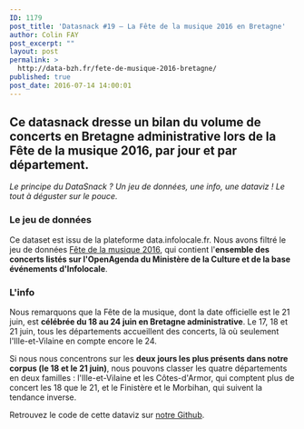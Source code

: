 ```yaml
---
ID: 1179
post_title: 'Datasnack #19 — La Fête de la musique 2016 en Bretagne'
author: Colin FAY
post_excerpt: ""
layout: post
permalink: >
  http://data-bzh.fr/fete-de-musique-2016-bretagne/
published: true
post_date: 2016-07-14 14:00:01
---
```

<h2>Ce datasnack dresse un bilan du volume de concerts en Bretagne administrative lors de la Fête de la musique 2016, par jour et par département.
<!--more--></h2>
<em>Le principe du DataSnack ? Un jeu de données, une info, une dataviz ! Le tout à déguster sur le pouce.
</em>
<h3>Le jeu de données</h3>
Ce dataset est issu de la plateforme data.infolocale.fr. Nous avons filtré le jeu de données <a href="http://datainfolocale.opendatasoft.com/explore/dataset/fetemusique2016_/information/?disjunctive.ville" target="_blank">Fête de la musique 2016</a>, qui contient l'<strong>ensemble des concerts listés sur l'OpenAgenda du Ministère de la Culture et de la base événements d'Infolocale</strong>.
<h3>L'info</h3>
Nous remarquons que la Fête de la musique, dont la date officielle est le 21 juin, est <strong>célébrée du 18 au 24 juin en Bretagne administrative</strong>. Le 17, 18 et 21 juin, tous les départements accueillent des concerts, là où seulement l'Ille-et-Vilaine en compte encore le 24.

Si nous nous concentrons sur les <strong>deux jours les plus présents dans notre corpus (le 18 et le 21 juin)</strong>, nous pouvons classer les quatre départements en deux familles : l'Ille-et-Vilaine et les Côtes-d'Armor, qui comptent plus de concert les 18 que le 21, et le Finistère et le Morbihan, qui suivent la tendance inverse.

Retrouvez le code de cette dataviz sur <a href="https://github.com/DataBzh/dataviz/tree/master/datasnack-19-fete-musique-bretagne" target="_blank">notre Github</a>.